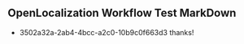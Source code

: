 ## OpenLocalization Workflow Test MarkDown
* 3502a32a-2ab4-4bcc-a2c0-10b9c0f663d3 thanks!

<!--HONumber=Jul16_HO4-->


